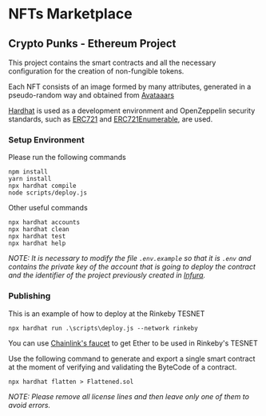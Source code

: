 # NFTs Marketplace
## Crypto Punks - Ethereum Project
This project contains the smart contracts and all the necessary configuration for the creation of non-fungible tokens.

Each NFT consists of an image formed by many attributes, generated in a pseudo-random way and obtained from [Avataaars](https://getavataaars.com/)

[Hardhat](https://hardhat.org/) is used as a development environment and OpenZeppelin security standards, such as [ERC721](https://docs.openzeppelin.com/contracts/2.x/api/token/erc721) and [ERC721Enumerable](ttps://docs.openzeppelin.com/contracts/2.x/api/token/erc721#ERC721Enumerable), are used.

### Setup Environment
Please run the following commands

```shell
npm install
yarn install
npx hardhat compile
node scripts/deploy.js
```
Other useful commands

```shell
npx hardhat accounts
npx hardhat clean
npx hardhat test
npx hardhat help
```

_NOTE: It is necessary to modify the file ```.env.example``` so that it is ```.env``` and contains the private key of the account that is going to deploy the contract and the identifier of the project previously created in [Infura](https://infura.io/)._

###  Publishing
This is an example of how to deploy at the Rinkeby TESNET

``npx hardhat run .\scripts\deploy.js --network rinkeby``

You can use [Chainlink's faucet](https://faucets.chain.link/rinkeby) to get Ether to be used in Rinkeby's TESNET

Use the following command to generate and export a single smart contract at the moment of verifying and validating the ByteCode of a contract.

``npx hardhat flatten > Flattened.sol``

_NOTE: Please remove all license lines and then leave only one of them to avoid errors._
